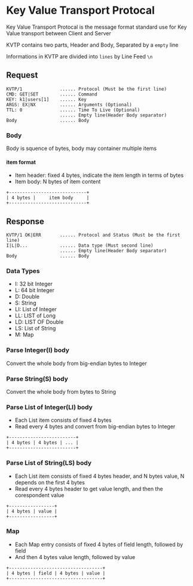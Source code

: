 
# Key Value Transport Protocal

Key Value Transport Protocal is the message format standard use for Key Value transport between Client and Server

KVTP contains two parts, Header and Body, Separated by a `empty` line

Informations in KVTP are divided into `lines` by Line Feed `\n`


## Request
```
KVTP/1              ...... Protocol (Must be the first line)
CMD: GET|SET        ...... Command
KEY: k1|users[1]    ...... Key
ARGS: EX|NX         ...... Arguments (Optional)
TTL: 0              ...... Time To Live (Optional)
                    ...... Empty line(Header Body separator)
Body                ...... Body
```

### Body
Body is squence of bytes, body may container multiple items

#### item format
- Item header: fixed 4 bytes, indicate the item length in terms of bytes
- Item body: N bytes of item content
```
+-----------------------------+
| 4 bytes |     item body     |
+-----------------------------+
```

## Response
```
KVTP/1 OK|ERR       ...... Protocol and Status (Must be the first line)
I|L|D...            ...... Data type (Must second line)
                    ...... Empty line(Header Body separator)
Body                ...... Body
```

### Data Types
- I: 32 bit Integer
- L: 64 bit Integer
- D: Double
- S: String
- LI: List of Integer
- LL: LIST of Long
- LD: LIST OF Double
- LS: List of String
- M: Map

### Parse Integer(I) body
Convert the whole body from big-endian bytes to Integer 

### Parse String(S) body
Convert the whole body from bytes to String

### Parse List of Integer(LI) body
- Each List item consists of fixed 4 bytes
- Read every 4 bytes and convert from big-endian bytes to Integer
```
+-------------------------+
| 4 bytes | 4 bytes | ... |
+-------------------------+
```

### Parse List of String(LS) body
- Each List item consists of fixed 4 bytes header, and N bytes value, N depends on the first 4 bytes 
- Read every 4 bytes header to get value length, and then the corespondent value
```
+-----------------+
| 4 bytes | value |
+-----------------+
```

### Map
- Each Map entry consists of fixed 4 bytes of field length, followed by field
- And then 4 bytes value length, followed by value
```
+-----------------------------------+
| 4 bytes | field | 4 bytes | value |
+-----------------------------------+
```
